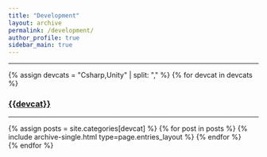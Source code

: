 ```yaml
---
title: "Development"
layout: archive
permalink: /development/
author_profile: true
sidebar_main: true
---
```


***
<!--노가다를 해야겠다... -->
{% assign devcats = "Csharp,Unity" | split: "," %}
{% for devcat in devcats %}
  <h3><a href="/development/{{devcat}}">{{devcat}}</a></h3>
  <hr>
  {% assign posts = site.categories[devcat] %}
  {% for post in posts %} {% include archive-single.html type=page.entries_layout %} {% endfor %}
  <br>
{% endfor %}
